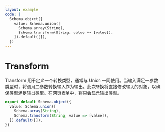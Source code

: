 ```yaml
---
layout: example
code: |
  Schema.object({
    value: Schema.union([
      Schema.array(String),
      Schema.transform(String, value => [value]),
    ]).default([]),
  })
---
```


# Transform

Transform 用于定义一个转换类型，通常与 Union 一同使用。当输入满足一参数类型时，将调用二参数转换输入作为输出。此次转换将直接修改输入的对象，以确保类型满足输出类型。在网页表单中，将只会显示输出类型。

```ts
export default Schema.object({
  value: Schema.union([
    Schema.array(String),
    Schema.transform(String, value => [value]),
  ]).default([]),
})
```
